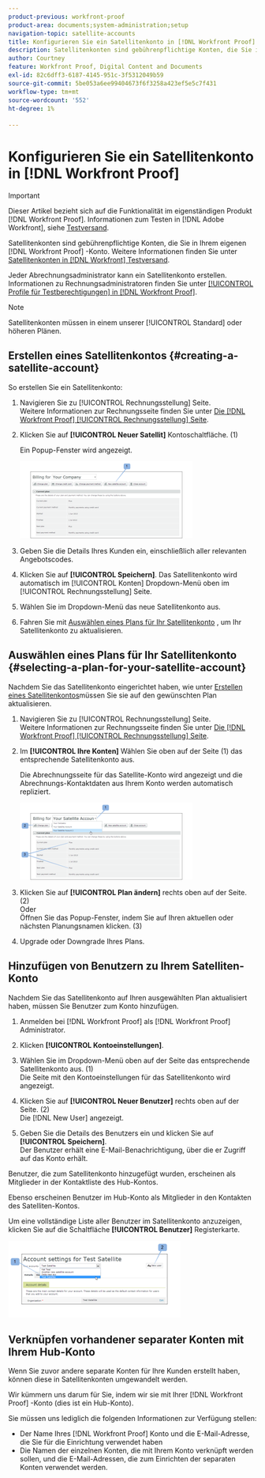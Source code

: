 ```yaml
---
product-previous: workfront-proof
product-area: documents;system-administration;setup
navigation-topic: satellite-accounts
title: Konfigurieren Sie ein Satellitenkonto in [!DNL Workfront Proof]
description: Satellitenkonten sind gebührenpflichtige Konten, die Sie in Ihrem eigenen [!DNL Workfront] Kontonachweis. Weitere Informationen finden Sie unter "Satellitenkonten in [!DNL Workfront] Testversand.
author: Courtney
feature: Workfront Proof, Digital Content and Documents
exl-id: 82c6dff3-6187-4145-951c-3f5312049b59
source-git-commit: 5be053a6ee99404673f6f3258a423ef5e5c7f431
workflow-type: tm+mt
source-wordcount: '552'
ht-degree: 1%

---
```


# Konfigurieren Sie ein Satellitenkonto in [!DNL Workfront Proof]

>[!IMPORTANT]
>
>Dieser Artikel bezieht sich auf die Funktionalität im eigenständigen Produkt [!DNL Workfront Proof]. Informationen zum Testen in [!DNL Adobe Workfront], siehe [Testversand](../../../review-and-approve-work/proofing/proofing.md).

Satellitenkonten sind gebührenpflichtige Konten, die Sie in Ihrem eigenen [!DNL Workfront Proof] -Konto. Weitere Informationen finden Sie unter [Satellitenkonten in [!DNL Workfront] Testversand](../../../workfront-proof/wp-acct-admin/satellite-accounts/sat-accts-in-wp.md).

Jeder Abrechnungsadministrator kann ein Satellitenkonto erstellen. Informationen zu Rechnungsadministratoren finden Sie unter [[!UICONTROL Profile für Testberechtigungen] in [!DNL Workfront Proof]](../../../workfront-proof/wp-acct-admin/account-settings/proof-perm-profiles-in-wp.md).

>[!NOTE]
>
> Satellitenkonten müssen in einem unserer [!UICONTROL Standard] oder höheren Plänen.

## Erstellen eines Satellitenkontos {#creating-a-satellite-account}

So erstellen Sie ein Satellitenkonto:

1. Navigieren Sie zu [!UICONTROL Rechnungsstellung] Seite.\
   Weitere Informationen zur Rechnungsseite finden Sie unter  [Die [!DNL Workfront Proof] [!UICONTROL Rechnungsstellung] Seite](../../../workfront-proof/wp-billingsettings/manage-your-billing/wp-billing-page.md).

1. Klicken Sie auf **[!UICONTROL Neuer Satellit]** Kontoschaltfläche. (1)

   Ein Popup-Fenster wird angezeigt.

   ![new_satellite_account.png](assets/new-satellite-account-350x156.png)

1. Geben Sie die Details Ihres Kunden ein, einschließlich aller relevanten Angebotscodes.
1. Klicken Sie auf **[!UICONTROL Speichern]**. Das Satellitenkonto wird automatisch im [!UICONTROL Konten] Dropdown-Menü oben im [!UICONTROL Rechnungsstellung] Seite.
1. Wählen Sie im Dropdown-Menü das neue Satellitenkonto aus.
1. Fahren Sie mit [Auswählen eines Plans für Ihr Satellitenkonto](#selecting-a-plan-for-your-satellite-account) , um Ihr Satellitenkonto zu aktualisieren.

## Auswählen eines Plans für Ihr Satellitenkonto {#selecting-a-plan-for-your-satellite-account}

Nachdem Sie das Satellitenkonto eingerichtet haben, wie unter [Erstellen eines Satellitenkontos](#creating-a-satellite-account)müssen Sie sie auf den gewünschten Plan aktualisieren.

1. Navigieren Sie zu [!UICONTROL Rechnungsstellung] Seite.\
   Weitere Informationen zur Rechnungsseite finden Sie unter  [Die [!DNL Workfront Proof] [!UICONTROL Rechnungsstellung] Seite](../../../workfront-proof/wp-billingsettings/manage-your-billing/wp-billing-page.md).

1. Im **[!UICONTROL Ihre Konten]** Wählen Sie oben auf der Seite (1) das entsprechende Satellitenkonto aus.

   Die Abrechnungsseite für das Satellite-Konto wird angezeigt und die Abrechnungs-Kontaktdaten aus Ihrem Konto werden automatisch repliziert.

   ![satellite_account_change_plan.png](assets/satellite-account-change-plan-350x156.png)

1. Klicken Sie auf **[!UICONTROL Plan ändern]** rechts oben auf der Seite. (2)\
   Oder\
   Öffnen Sie das Popup-Fenster, indem Sie auf Ihren aktuellen oder nächsten Planungsnamen klicken. (3)

1. Upgrade oder Downgrade Ihres Plans.

## Hinzufügen von Benutzern zu Ihrem Satelliten-Konto

Nachdem Sie das Satellitenkonto auf Ihren ausgewählten Plan aktualisiert haben, müssen Sie Benutzer zum Konto hinzufügen.

1. Anmelden bei [!DNL Workfront Proof] als [!DNL Workfront Proof] Administrator.
1. Klicken **[!UICONTROL Kontoeinstellungen]**.
1. Wählen Sie im Dropdown-Menü oben auf der Seite das entsprechende Satellitenkonto aus. (1)\
   Die Seite mit den Kontoeinstellungen für das Satellitenkonto wird angezeigt.
1. Klicken Sie auf **[!UICONTROL Neuer Benutzer]** rechts oben auf der Seite. (2)\
   Die [!DNL New User] angezeigt.

1. Geben Sie die Details des Benutzers ein und klicken Sie auf **[!UICONTROL Speichern]**.\
   Der Benutzer erhält eine E-Mail-Benachrichtigung, über die er Zugriff auf das Konto erhält.

Benutzer, die zum Satellitenkonto hinzugefügt wurden, erscheinen als Mitglieder in der Kontaktliste des Hub-Kontos.

Ebenso erscheinen Benutzer im Hub-Konto als Mitglieder in den Kontakten des Satelliten-Kontos.

Um eine vollständige Liste aller Benutzer im Satellitenkonto anzuzeigen, klicken Sie auf die Schaltfläche **[!UICONTROL Benutzer]** Registerkarte.

![SA_New_User.png](assets/sa-new-user-350x156.png)

## Verknüpfen vorhandener separater Konten mit Ihrem Hub-Konto

Wenn Sie zuvor andere separate Konten für Ihre Kunden erstellt haben, können diese in Satellitenkonten umgewandelt werden.

Wir kümmern uns darum für Sie, indem wir sie mit Ihrer [!DNL Workfront Proof] -Konto (dies ist ein Hub-Konto).

Sie müssen uns lediglich die folgenden Informationen zur Verfügung stellen:

* Der Name Ihres [!DNL Workfront Proof] Konto und die E-Mail-Adresse, die Sie für die Einrichtung verwendet haben
* Die Namen der einzelnen Konten, die mit Ihrem Konto verknüpft werden sollen, und die E-Mail-Adressen, die zum Einrichten der separaten Konten verwendet werden.
